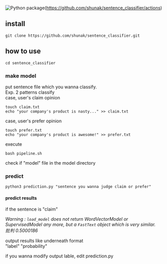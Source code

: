 ![Python package](https://github.com/shunak/sentence_classifier/workflows/Python%20package/badge.svg?branch=master)(https://github.com/shunak/sentence_classifier/actions)
## install
```
git clone https://github.com/shunak/sentence_classifier.git
```
## how to use
```
cd sentence_classifier
```
### make model
put sentence file which you wanna classify.<br>
Exp. 2 patterns classify<br>
case, user's claim opinion <br>
```
touch claim.txt
echo "your company's product is nasty..." >> claim.txt
```
case, user's prefer opinion
```
touch prefer.txt
echo "your company's product is awesome!" >> prefer.txt
```
execute
```
bash pipeline.sh
```
check if "model" file in the model directory

### predict
```
python3 prediction.py "sentence you wanna judge claim or prefer"
```
#### predict results
if the sentence is "claim"<br>

_Warning : `load_model` does not return WordVectorModel or SupervisedModel any more, but a `FastText` object which is very similar.<br>
批判 0.5000186_<br>

output results like underneath format<br>
"label" "probability"

if you wanna modify output lable, edit prediction.py

